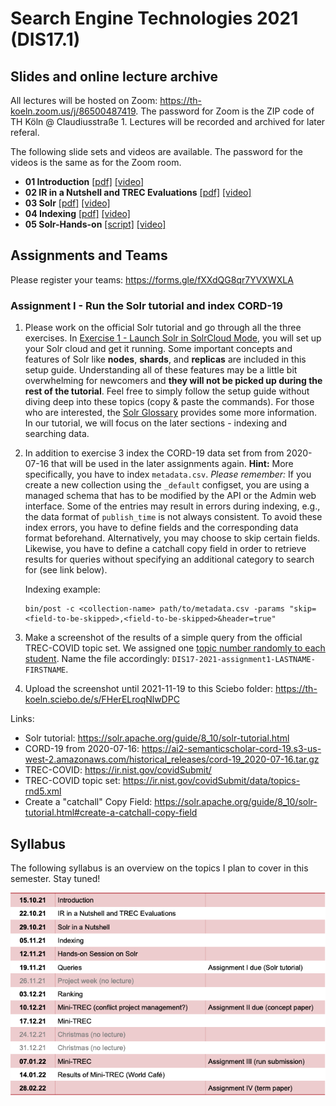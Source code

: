 # Search Engine Technologies 2021 (DIS17.1)

## Slides and online lecture archive

All lectures will be hosted on Zoom: https://th-koeln.zoom.us/j/86500487419. The password for Zoom is the ZIP code of TH Köln @ Claudiusstraße 1. Lectures will be recorded and archived for later referal.

The following slide sets and videos are available. The password for the videos is the same as for the Zoom room.

* **01 Introduction** [[pdf]](slides/DIS17-01-introduction.pdf) [[video]](https://th-koeln.sciebo.de/s/zkxwDLmIf3RnFsL)
* **02 IR in a Nutshell and TREC Evaluations** [[pdf]](slides/DIS17-02-IR-Nutshell.pdf) [[video]](https://th-koeln.sciebo.de/s/5UlwblJSHsaqzTM)
* **03 Solr** [[pdf]](slides/DIS17-03-Solr.pdf) [[video]](https://th-koeln.sciebo.de/s/LCdBeIX4P2uPicY)
* **04 Indexing** [[pdf]](slides/DIS17-04-Indexing.pdf) [[video]](https://th-koeln.sciebo.de/s/D8DZUZHCmVUMb7E)
* **05 Solr-Hands-on**  [[script]](https://github.com/irgroup-classrooms/dis17-2021/blob/main/src/simple-run.py) [[video]](https://th-koeln.sciebo.de/s/zl6thuzMSKB9cg2)

## Assignments and Teams

Please register your teams: https://forms.gle/fXXdQG8qr7YVXWXLA 

### Assignment I - Run the Solr tutorial and index CORD-19

1. Please work on the official Solr tutorial and go through all the three exercises. In [Exercise 1 - Launch Solr in SolrCloud Mode](https://solr.apache.org/guide/8_10/solr-tutorial.html#launch-solr-in-solrcloud-mode), you will set up your Solr cloud and get it running. Some important concepts and features of Solr like **nodes**, **shards**, and **replicas** are included in this setup guide. Understanding all of these features may be a little bit overwhelming for newcomers and **they will not be picked up during the rest of the tutorial**. Feel free to simply follow the setup guide without diving deep into these topics (copy & paste the commands). For those who are interested, the [Solr Glossary](https://solr.apache.org/guide/8_10/solr-glossary.html) provides some more information. In our tutorial, we will focus on the later sections - indexing and searching data.
2. In addition to exercise 3 index the CORD-19 data set from from 2020-07-16 that will be used in the later assignments again. **Hint:** More specifically, you have to index `metadata.csv`. *Please remember:* If you create a new collection using the `_default` configset, you are using a managed schema that has to be modified by the API or the Admin web interface. Some of the entries may result in errors during indexing, e.g., the data format of `publish_time` is not always consistent. To avoid these index errors, you have to define fields and the corresponding data format beforehand. Alternatively, you may choose to skip certain fields. Likewise, you have to define a catchall copy field in order to retrieve results for queries without specifying an additional category to search for (see link below).
    
    Indexing example: 
    ```
    bin/post -c <collection-name> path/to/metadata.csv -params "skip=<field-to-be-skipped>,<field-to-be-skipped>&header=true"
    ```
3. Make a screenshot of the results of a simple query from the official TREC-COVID topic set. We assigned one [topic number randomly to each student](topic-student.md). Name the file accordingly: `DIS17-2021-assignment1-LASTNAME-FIRSTNAME`.
4. Upload the screenshot until 2021-11-19 to this Sciebo folder: https://th-koeln.sciebo.de/s/FHerELroqNlwDPC

Links: 
- Solr tutorial: https://solr.apache.org/guide/8_10/solr-tutorial.html
- CORD-19 from 2020-07-16: https://ai2-semanticscholar-cord-19.s3-us-west-2.amazonaws.com/historical_releases/cord-19_2020-07-16.tar.gz
- TREC-COVID: https://ir.nist.gov/covidSubmit/
- TREC-COVID topic set: https://ir.nist.gov/covidSubmit/data/topics-rnd5.xml
- Create a "catchall" Copy Field: https://solr.apache.org/guide/8_10/solr-tutorial.html#create-a-catchall-copy-field





## Syllabus

The following syllabus is an overview on the topics I plan to cover in this semester. Stay tuned!

![syllabus](syllabus.png)
